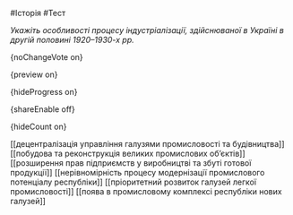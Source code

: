 #Історія #Тест

*Укажіть особливості процесу індустріалізації, здійснюваної в Україні в другій половині 1920–1930-х рр.*

{noChangeVote on}

{preview on}

{hideProgress on}

{shareEnable off}

{hideCount on}

[[децентралізація управління галузями промисловості та будівництва]]
[[побудова та реконструкція великих промислових об’єктів]]
[[розширення прав підприємств у виробництві та збуті готової продукції]]
[[нерівномірність процесу модернізації промислового потенціалу республіки]]
[[пріоритетний розвиток галузей легкої промисловості]]
[[поява в промисловому комплексі республіки нових галузей]]
